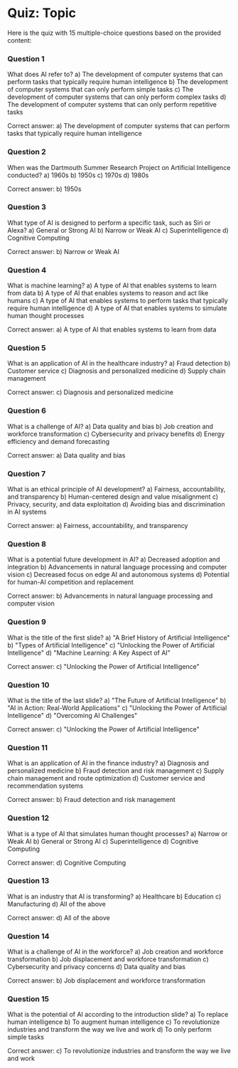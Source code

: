 # Quiz: Topic

Here is the quiz with 15 multiple-choice questions based on the provided content:

### Question 1
What does AI refer to?
a) The development of computer systems that can perform tasks that typically require human intelligence
b) The development of computer systems that can only perform simple tasks
c) The development of computer systems that can only perform complex tasks
d) The development of computer systems that can only perform repetitive tasks

Correct answer: a) The development of computer systems that can perform tasks that typically require human intelligence

### Question 2
When was the Dartmouth Summer Research Project on Artificial Intelligence conducted?
a) 1960s
b) 1950s
c) 1970s
d) 1980s

Correct answer: b) 1950s

### Question 3
What type of AI is designed to perform a specific task, such as Siri or Alexa?
a) General or Strong AI
b) Narrow or Weak AI
c) Superintelligence
d) Cognitive Computing

Correct answer: b) Narrow or Weak AI

### Question 4
What is machine learning?
a) A type of AI that enables systems to learn from data
b) A type of AI that enables systems to reason and act like humans
c) A type of AI that enables systems to perform tasks that typically require human intelligence
d) A type of AI that enables systems to simulate human thought processes

Correct answer: a) A type of AI that enables systems to learn from data

### Question 5
What is an application of AI in the healthcare industry?
a) Fraud detection
b) Customer service
c) Diagnosis and personalized medicine
d) Supply chain management

Correct answer: c) Diagnosis and personalized medicine

### Question 6
What is a challenge of AI?
a) Data quality and bias
b) Job creation and workforce transformation
c) Cybersecurity and privacy benefits
d) Energy efficiency and demand forecasting

Correct answer: a) Data quality and bias

### Question 7
What is an ethical principle of AI development?
a) Fairness, accountability, and transparency
b) Human-centered design and value misalignment
c) Privacy, security, and data exploitation
d) Avoiding bias and discrimination in AI systems

Correct answer: a) Fairness, accountability, and transparency

### Question 8
What is a potential future development in AI?
a) Decreased adoption and integration
b) Advancements in natural language processing and computer vision
c) Decreased focus on edge AI and autonomous systems
d) Potential for human-AI competition and replacement

Correct answer: b) Advancements in natural language processing and computer vision

### Question 9
What is the title of the first slide?
a) "A Brief History of Artificial Intelligence"
b) "Types of Artificial Intelligence"
c) "Unlocking the Power of Artificial Intelligence"
d) "Machine Learning: A Key Aspect of AI"

Correct answer: c) "Unlocking the Power of Artificial Intelligence"

### Question 10
What is the title of the last slide?
a) "The Future of Artificial Intelligence"
b) "AI in Action: Real-World Applications"
c) "Unlocking the Power of Artificial Intelligence"
d) "Overcoming AI Challenges"

Correct answer: c) "Unlocking the Power of Artificial Intelligence"

### Question 11
What is an application of AI in the finance industry?
a) Diagnosis and personalized medicine
b) Fraud detection and risk management
c) Supply chain management and route optimization
d) Customer service and recommendation systems

Correct answer: b) Fraud detection and risk management

### Question 12
What is a type of AI that simulates human thought processes?
a) Narrow or Weak AI
b) General or Strong AI
c) Superintelligence
d) Cognitive Computing

Correct answer: d) Cognitive Computing

### Question 13
What is an industry that AI is transforming?
a) Healthcare
b) Education
c) Manufacturing
d) All of the above

Correct answer: d) All of the above

### Question 14
What is a challenge of AI in the workforce?
a) Job creation and workforce transformation
b) Job displacement and workforce transformation
c) Cybersecurity and privacy concerns
d) Data quality and bias

Correct answer: b) Job displacement and workforce transformation

### Question 15
What is the potential of AI according to the introduction slide?
a) To replace human intelligence
b) To augment human intelligence
c) To revolutionize industries and transform the way we live and work
d) To only perform simple tasks

Correct answer: c) To revolutionize industries and transform the way we live and work